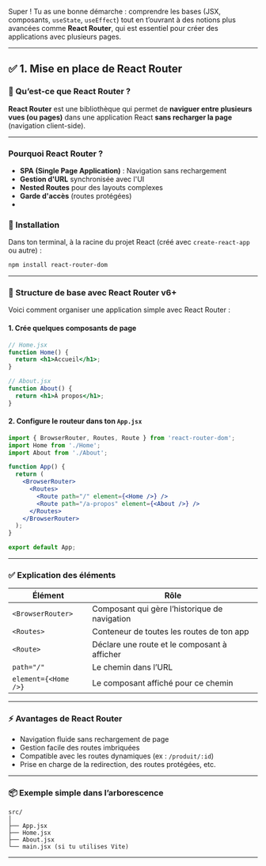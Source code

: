 Super ! Tu as une bonne démarche : comprendre les bases (JSX, composants, `useState`, `useEffect`) tout en t’ouvrant à des notions plus avancées comme **React Router**, qui est essentiel pour créer des applications avec plusieurs pages.

---

## ✅ 1. Mise en place de React Router

### 🔹 Qu’est-ce que React Router ?

**React Router** est une bibliothèque qui permet de **naviguer entre plusieurs vues (ou pages)** dans une application React **sans recharger la page** (navigation client-side).

---

### Pourquoi React Router ?

- **SPA (Single Page Application)** : Navigation sans rechargement
- **Gestion d'URL** synchronisée avec l'UI
- **Nested Routes** pour des layouts complexes
- **Garde d'accès** (routes protégées)
- 
### 🔧 Installation

Dans ton terminal, à la racine du projet React (créé avec `create-react-app` ou autre) :

```bash
npm install react-router-dom
```

---

### 🧱 Structure de base avec React Router v6+

Voici comment organiser une application simple avec React Router :

#### 1. Crée quelques composants de page

```jsx
// Home.jsx
function Home() {
  return <h1>Accueil</h1>;
}

// About.jsx
function About() {
  return <h1>À propos</h1>;
}
```

#### 2. Configure le routeur dans ton `App.jsx`

```jsx
import { BrowserRouter, Routes, Route } from 'react-router-dom';
import Home from './Home';
import About from './About';

function App() {
  return (
    <BrowserRouter>
      <Routes>
        <Route path="/" element={<Home />} />
        <Route path="/a-propos" element={<About />} />
      </Routes>
    </BrowserRouter>
  );
}

export default App;
```

---

### ✅ Explication des éléments

| Élément              | Rôle                                          |
| -------------------- | --------------------------------------------- |
| `<BrowserRouter>`    | Composant qui gère l’historique de navigation |
| `<Routes>`           | Conteneur de toutes les routes de ton app     |
| `<Route>`            | Déclare une route et le composant à afficher  |
| `path="/"`           | Le chemin dans l’URL                          |
| `element={<Home />}` | Le composant affiché pour ce chemin           |

---

### ⚡ Avantages de React Router

* Navigation fluide sans rechargement de page
* Gestion facile des routes imbriquées
* Compatible avec les routes dynamiques (ex : `/produit/:id`)
* Prise en charge de la redirection, des routes protégées, etc.

---

### 📦 Exemple simple dans l’arborescence

```
src/
│
├── App.jsx
├── Home.jsx
├── About.jsx
└── main.jsx (si tu utilises Vite)
```

---

